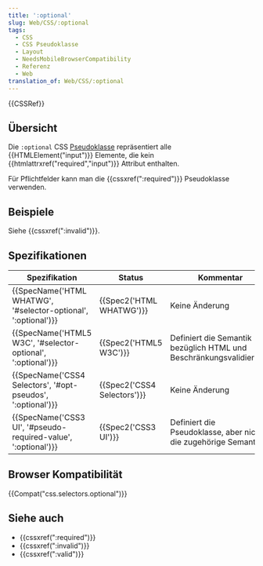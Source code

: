 ```yaml
---
title: ':optional'
slug: Web/CSS/:optional
tags:
  - CSS
  - CSS Pseudoklasse
  - Layout
  - NeedsMobileBrowserCompatibility
  - Referenz
  - Web
translation_of: Web/CSS/:optional
---
```

{{CSSRef}}

## Übersicht

Die `:optional` CSS [Pseudoklasse](/de/docs/Web/CSS/Pseudo-classes "Pseudo-classes") repräsentiert alle {{HTMLElement("input")}} Elemente, die kein {{htmlattrxref("required","input")}} Attribut enthalten.

Für Pflichtfelder kann man die {{cssxref(":required")}} Pseudoklasse verwenden.

## Beispiele

Siehe {{cssxref(":invalid")}}.

## Spezifikationen

| Spezifikation                                                                        | Status                               | Kommentar                                                           |
| ------------------------------------------------------------------------------------ | ------------------------------------ | ------------------------------------------------------------------- |
| {{SpecName('HTML WHATWG', '#selector-optional', ':optional')}} | {{Spec2('HTML WHATWG')}}     | Keine Änderung                                                      |
| {{SpecName('HTML5 W3C', '#selector-optional', ':optional')}}     | {{Spec2('HTML5 W3C')}}         | Definiert die Semantik bezüglich HTML und Beschränkungsvalidierung. |
| {{SpecName('CSS4 Selectors', '#opt-pseudos', ':optional')}}     | {{Spec2('CSS4 Selectors')}} | Keine Änderung                                                      |
| {{SpecName('CSS3 UI', '#pseudo-required-value', ':optional')}} | {{Spec2('CSS3 UI')}}         | Definiert die Pseudoklasse, aber nicht die zugehörige Semantik.     |

## Browser Kompatibilität

{{Compat("css.selectors.optional")}}

## Siehe auch

- {{cssxref(":required")}}
- {{cssxref(":invalid")}}
- {{cssxref(":valid")}}
